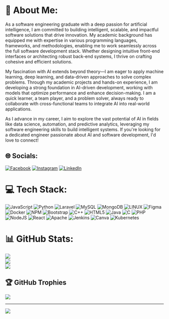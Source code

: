 # 💫 About Me:

As a software engineering graduate with a deep passion for artificial intelligence, I am committed to building intelligent, scalable, and impactful software solutions that drive innovation. My academic background has equipped me with expertise in various programming languages, frameworks, and methodologies, enabling me to work seamlessly across the full software development stack. Whether designing intuitive front-end interfaces or architecting robust back-end systems, I thrive on crafting cohesive and efficient solutions.

My fascination with AI extends beyond theory—I am eager to apply machine learning, deep learning, and data-driven approaches to solve complex problems. Through my academic projects and hands-on experience, I am developing a strong foundation in AI-driven development, working with models that optimize performance and enhance decision-making. I am a quick learner, a team player, and a problem solver, always ready to collaborate with cross-functional teams to integrate AI into real-world applications.

As I advance in my career, I aim to explore the vast potential of AI in fields like data science, automation, and predictive analytics, leveraging my software engineering skills to build intelligent systems. If you're looking for a dedicated engineer passionate about AI and software development, I'd love to connect!

## 🌐 Socials:
[![Facebook](https://img.shields.io/badge/Facebook-%231877F2.svg?logo=Facebook&logoColor=white)](https://facebook.com/ahmed.khawar.90) [![Instagram](https://img.shields.io/badge/Instagram-%23E4405F.svg?logo=Instagram&logoColor=white)](https://www.instagram.com/ahmed_php/) [![LinkedIn](https://img.shields.io/badge/LinkedIn-%230077B5.svg?logo=linkedin&logoColor=white)](https://www.linkedin.com/in/ahmed-k-b44781128/) 

# 💻 Tech Stack:
![JavaScript](https://img.shields.io/badge/javascript-%23323330.svg?style=for-the-badge&logo=javascript&logoColor=%23F7DF1E) ![Python](https://img.shields.io/badge/python-3670A0?style=for-the-badge&logo=python&logoColor=ffdd54) ![Laravel](https://img.shields.io/badge/laravel-%23FF2D20.svg?style=for-the-badge&logo=laravel&logoColor=white) ![MySQL](https://img.shields.io/badge/mysql-%2300f.svg?style=for-the-badge&logo=mysql&logoColor=white) ![MongoDB](https://img.shields.io/badge/MongoDB-%234ea94b.svg?style=for-the-badge&logo=mongodb&logoColor=white) ![LINUX](https://img.shields.io/badge/Linux-FCC624?style=for-the-badge&logo=linux&logoColor=black) 	![Figma](https://img.shields.io/badge/figma-%23F24E1E.svg?style=for-the-badge&logo=figma&logoColor=white) ![Docker](https://img.shields.io/badge/docker-%230db7ed.svg?style=for-the-badge&logo=docker&logoColor=white) ![NPM](https://img.shields.io/badge/NPM-%23000000.svg?style=for-the-badge&logo=npm&logoColor=white) ![Bootstrap](https://img.shields.io/badge/bootstrap-%23563D7C.svg?style=for-the-badge&logo=bootstrap&logoColor=white) ![C++](https://img.shields.io/badge/c++-%2300599C.svg?style=for-the-badge&logo=c%2B%2B&logoColor=white) ![HTML5](https://img.shields.io/badge/html5-%23E34F26.svg?style=for-the-badge&logo=html5&logoColor=white) ![Java](https://img.shields.io/badge/java-%23ED8B00.svg?style=for-the-badge&logo=java&logoColor=white) ![C](https://img.shields.io/badge/c-%2300599C.svg?style=for-the-badge&logo=c&logoColor=white) ![PHP](https://img.shields.io/badge/php-%23777BB4.svg?style=for-the-badge&logo=php&logoColor=white) ![NodeJS](https://img.shields.io/badge/node.js-6DA55F?style=for-the-badge&logo=node.js&logoColor=white) ![React](https://img.shields.io/badge/react-%2320232a.svg?style=for-the-badge&logo=react&logoColor=%2361DAFB) ![Apache](https://img.shields.io/badge/apache-%23D42029.svg?style=for-the-badge&logo=apache&logoColor=white) ![Jenkins](https://img.shields.io/badge/jenkins-%232C5263.svg?style=for-the-badge&logo=jenkins&logoColor=white) ![Canva](https://img.shields.io/badge/Canva-%2300C4CC.svg?style=for-the-badge&logo=Canva&logoColor=white) ![Kubernetes](https://img.shields.io/badge/kubernetes-%23326ce5.svg?style=for-the-badge&logo=kubernetes&logoColor=white)
# 📊 GitHub Stats:
![](https://github-readme-stats.vercel.app/api?username=AHMED-ITCS&theme=dark&hide_border=false&include_all_commits=true&count_private=true)<br/>
![](https://github-readme-streak-stats.herokuapp.com/?user=AHMED-ITCS&theme=dark&hide_border=false)<br/>
![](https://github-readme-stats.vercel.app/api/top-langs/?username=AHMED-ITCS&theme=dark&hide_border=false&include_all_commits=true&count_private=true&layout=compact)

## 🏆 GitHub Trophies
![](https://github-profile-trophy.vercel.app/?username=AHMED-ITCS&theme=radical&no-frame=false&no-bg=true&margin-w=4)

---
[![](https://visitcount.itsvg.in/api?id=AHMED-ITCS&icon=0&color=0)](https://visitcount.itsvg.in)

<!-- Proudly created with GPRM ( https://gprm.itsvg.in ) -->
